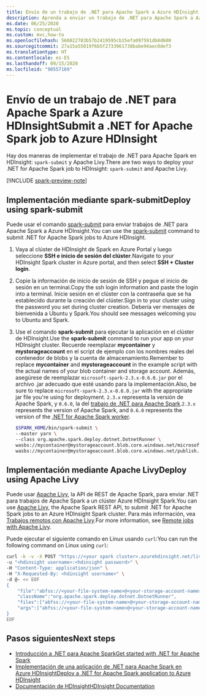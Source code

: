 ```yaml
---
title: Envío de un trabajo de .NET para Apache Spark a Azure HDInsight
description: Aprenda a enviar un trabajo de .NET para Apache Spark a Azure HDInsight mediante spark-submit y Apache Livy.
ms.date: 06/25/2020
ms.topic: conceptual
ms.custom: mvc,how-to
ms.openlocfilehash: 560822783b57b2419595cb15efa097591db8d600
ms.sourcegitcommit: 27a15a55019f6b5f2733961738babe94aec0def3
ms.translationtype: HT
ms.contentlocale: es-ES
ms.lasthandoff: 09/15/2020
ms.locfileid: "90557169"
---
```

# <a name="submit-a-net-for-apache-spark-job-to-azure-hdinsight"></a><span data-ttu-id="58485-103">Envío de un trabajo de .NET para Apache Spark a Azure HDInsight</span><span class="sxs-lookup"><span data-stu-id="58485-103">Submit a .NET for Apache Spark job to Azure HDInsight</span></span>

<span data-ttu-id="58485-104">Hay dos maneras de implementar el trabajo de .NET para Apache Spark en HDInsight: `spark-submit` y Apache Livy.</span><span class="sxs-lookup"><span data-stu-id="58485-104">There are two ways to deploy your .NET for Apache Spark job to HDInsight: `spark-submit` and Apache Livy.</span></span>

[!INCLUDE [spark-preview-note](../../../includes/spark-preview-note.md)]

## <a name="deploy-using-spark-submit"></a><span data-ttu-id="58485-105">Implementación mediante spark-submit</span><span class="sxs-lookup"><span data-stu-id="58485-105">Deploy using spark-submit</span></span>

<span data-ttu-id="58485-106">Puede usar el comando [spark-submit](https://spark.apache.org/docs/latest/submitting-applications.html) para enviar trabajos de .NET para Apache Spark a Azure HDInsight.</span><span class="sxs-lookup"><span data-stu-id="58485-106">You can use the [spark-submit](https://spark.apache.org/docs/latest/submitting-applications.html) command to submit .NET for Apache Spark jobs to Azure HDInsight.</span></span>

1. <span data-ttu-id="58485-107">Vaya al clúster de HDInsight de Spark en Azure Portal y luego seleccione **SSH e inicio de sesión del clúster**.</span><span class="sxs-lookup"><span data-stu-id="58485-107">Navigate to your HDInsight Spark cluster in Azure portal, and then select **SSH + Cluster login**.</span></span>

2. <span data-ttu-id="58485-108">Copie la información de inicio de sesión de SSH y pegue el inicio de sesión en un terminal.</span><span class="sxs-lookup"><span data-stu-id="58485-108">Copy the ssh login information and paste the login into a terminal.</span></span> <span data-ttu-id="58485-109">Inicie sesión en el clúster con la contraseña que se ha establecido durante la creación del clúster.</span><span class="sxs-lookup"><span data-stu-id="58485-109">Sign in to your cluster using the password you set during cluster creation.</span></span> <span data-ttu-id="58485-110">Debería ver mensajes de bienvenida a Ubuntu y Spark.</span><span class="sxs-lookup"><span data-stu-id="58485-110">You should see messages welcoming you to Ubuntu and Spark.</span></span>

3. <span data-ttu-id="58485-111">Use el comando **spark-submit** para ejecutar la aplicación en el clúster de HDInsight.</span><span class="sxs-lookup"><span data-stu-id="58485-111">Use the **spark-submit** command to run your app on your HDInsight cluster.</span></span> <span data-ttu-id="58485-112">Recuerde reemplazar **mycontainer** y **mystorageaccount** en el script de ejemplo con los nombres reales del contenedor de blobs y la cuenta de almacenamiento.</span><span class="sxs-lookup"><span data-stu-id="58485-112">Remember to replace **mycontainer** and **mystorageaccount** in the example script with the actual names of your blob container and storage account.</span></span> <span data-ttu-id="58485-113">Además, asegúrese de reemplazar `microsoft-spark-2.3.x-0.6.0.jar` por el archivo .jar adecuado que esté usando para la implementación.</span><span class="sxs-lookup"><span data-stu-id="58485-113">Also, be sure to replace `microsoft-spark-2.3.x-0.6.0.jar` with the appropriate jar file you're using for deployment.</span></span> <span data-ttu-id="58485-114">`2.3.x` representa la versión de Apache Spark, y `0.6.0`, la del [trabajo de .NET para Apache Spark](https://github.com/dotnet/spark/releases).</span><span class="sxs-lookup"><span data-stu-id="58485-114">`2.3.x` represents the version of Apache Spark, and `0.6.0` represents the version of the [.NET for Apache Spark worker](https://github.com/dotnet/spark/releases).</span></span>

   ```bash
   $SPARK_HOME/bin/spark-submit \
   --master yarn \
   --class org.apache.spark.deploy.dotnet.DotnetRunner \
   wasbs://mycontainer@mystorageaccount.blob.core.windows.net/microsoft-spark-2.3.x-0.6.0.jar \
   wasbs://mycontainer@mystorageaccount.blob.core.windows.net/publish.zip mySparkApp
   ```

## <a name="deploy-using-apache-livy"></a><span data-ttu-id="58485-115">Implementación mediante Apache Livy</span><span class="sxs-lookup"><span data-stu-id="58485-115">Deploy using Apache Livy</span></span>

<span data-ttu-id="58485-116">Puede usar [Apache Livy](https://livy.incubator.apache.org/), la API de REST de Apache Spark, para enviar .NET para trabajos de Apache Spark a un clúster Azure HDInsight Spark.</span><span class="sxs-lookup"><span data-stu-id="58485-116">You can use [Apache Livy](https://livy.incubator.apache.org/), the Apache Spark REST API, to submit .NET for Apache Spark jobs to an Azure HDInsight Spark cluster.</span></span> <span data-ttu-id="58485-117">Para más información, vea [Trabajos remotos con Apache Livy](/azure/hdinsight/spark/apache-spark-livy-rest-interface).</span><span class="sxs-lookup"><span data-stu-id="58485-117">For more information, see [Remote jobs with Apache Livy](/azure/hdinsight/spark/apache-spark-livy-rest-interface).</span></span>

<span data-ttu-id="58485-118">Puede ejecutar el siguiente comando en Linux usando `curl`:</span><span class="sxs-lookup"><span data-stu-id="58485-118">You can run the following command on Linux using `curl`:</span></span>

```bash
curl -k -v -X POST "https://<your spark cluster>.azurehdinsight.net/livy/batches" \
-u "<hdinsight username>:<hdinsight password>" \
-H "Content-Type: application/json" \
-H "X-Requested-By: <hdinsight username>" \
-d @- << EOF
{
    "file":"abfss://<your-file-system-name>@<your-storage-account-name>.dfs.core.windows.net/<some dir>/microsoft-spark-<spark_majorversion.spark_minorversion.x>-<spark_dotnet_version>.jar",
    "className":"org.apache.spark.deploy.dotnet.DotnetRunner",
    "files":["abfss://<your-file-system-name>@<your-storage-account-name>.dfs.core.windows.net/<some dir>/<udf assembly>", "abfss://<your-file-system-name>@<your-storage-account-name>.dfs.core.windows.net/<some dir>/<file>"],
    "args":["abfss://<your-file-system-name>@<your-storage-account-name>.dfs.core.windows.net/<some dir>/<your app>.zip","<your app>","<app arg 1>","<app arg 2>,"...","<app arg n>"]
}
EOF
```

## <a name="next-steps"></a><span data-ttu-id="58485-119">Pasos siguientes</span><span class="sxs-lookup"><span data-stu-id="58485-119">Next steps</span></span>

* [<span data-ttu-id="58485-120">Introducción a .NET para Apache Spark</span><span class="sxs-lookup"><span data-stu-id="58485-120">Get started with .NET for Apache Spark</span></span>](../tutorials/get-started.md)
* [<span data-ttu-id="58485-121">Implementación de una aplicación de .NET para Apache Spark en Azure HDInsight</span><span class="sxs-lookup"><span data-stu-id="58485-121">Deploy a .NET for Apache Spark application to Azure HDInsight</span></span>](../tutorials/hdinsight-deployment.md)
* [<span data-ttu-id="58485-122">Documentación de HDInsight</span><span class="sxs-lookup"><span data-stu-id="58485-122">HDInsight Documentation</span></span>](/azure/hdinsight/)
